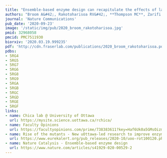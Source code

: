 ```yaml
---
title: "Ensemble-based enzyme design can recapitulate the effects of laboratory directed evolution in silico"
authors: "Broom A&#42;, Rakotoharisoa RV&#42;, **Thompson MC**, Zarifi N, Nguyen E, Mukhametzhanov N, **Liu L, Fraser JS**, Chica RA."
journal: 'Nature Communications'
pub_date: '2020-09-23'
image: '/static/img/pub/2020_broom_rakotoharisoa.jpg'
pmid: 32968058
pmcid: PMC7511930
biorxiv: '2020.03.19.999235'
pdf: 'http://cdn.fraserlab.com/publications/2020_broom_rakotoharisoa.pdf'
pdbs:
- 5RG4
- 5RG5
- 5RG7
- 5RG6
- 5RG8
- 5RG9
- 5RGA
- 5RGB
- 5RGC
- 5RGD
- 5RGE
- 5RGF
links:
- name: Chica lab @ University of Ottawa
  url: https://mysite.science.uottawa.ca/rchica/
- name: Faculty Opinions
  url: https://facultyopinions.com/prime/738383611?key=Haf6Uk0a5GMsOizm
- name: Rise of the mutants - New uOttawa-led research to improve enzyme design methodologies
  url: https://www.eurekalert.org/pub_releases/2020-10/uoo-rot100120.php
- name: Nature Catalysis - Ensemble-based enzyme design
  url: https://www.nature.com/articles/s41929-020-00529-2
---
```

